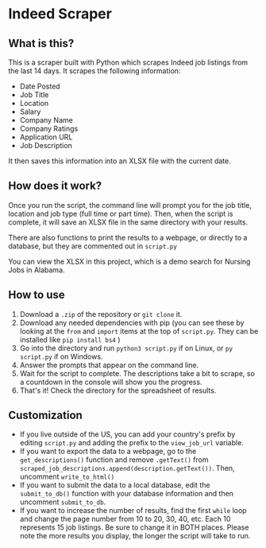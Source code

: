 # Indeed Scraper

## What is this?

This is a scraper built with Python which scrapes Indeed job listings from the last 14 days. It scrapes the following information:

- Date Posted
- Job Title
- Location
- Salary
- Company Name
- Company Ratings
- Application URL
- Job Description

It then saves this information into an XLSX file with the current date.

## How does it work?

Once you run the script, the command line will prompt you for the job title, location and job type (full time or part time). Then, when the script is complete, it will save an XLSX file in the same directory with your results.

There are also functions to print the results to a webpage, or directly to a database, but they are commented out in `script.py`

You can view the XLSX in this project, which is a demo search for Nursing Jobs in Alabama.

## How to use

1. Download a `.zip` of the repository or `git clone` it.
2. Download any needed dependencies with pip (you can see these by looking at the `from` and `import` items at the top of `script.py`. They can be installed like `pip install bs4` )
3. Go into the directory and run `python3 script.py` if on Linux, or `py script.py` if on Windows.
4. Answer the prompts that appear on the command line.
5. Wait for the script to complete. The descriptions take a bit to scrape, so a countdown in the console will show you the progress.
6. That's it! Check the directory for the spreadsheet of results.

## Customization
- If you live outside of the US, you can add your country's prefix by editing `script.py` and adding the prefix to the `view_job_url` variable.
- If you want to export the data to a webpage, go to the `get_descriptions()` function and remove `.getText()` from `scraped_job_descriptions.append(description.getText())`. Then, uncomment `write_to_html()`
- If you want to submit the data to a local database, edit the `submit_to_db()` function with your database information and then uncomment `submit_to_db`.
- If you want to increase the number of results, find the first `while` loop and change the page number from 10 to 20, 30, 40, etc. Each 10 represents 15 job listings. Be sure to change it in BOTH places. Please note the more results you display, the longer the script will take to run.
